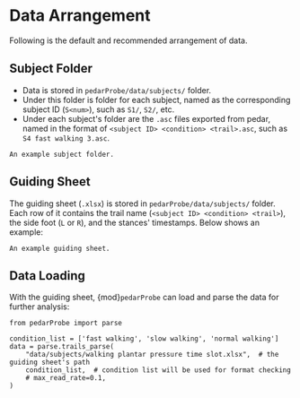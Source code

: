 # Data Arrangement

Following is the default and recommended arrangement of data.

## Subject Folder

- Data is stored in `pedarProbe/data/subjects/` folder.
- Under this folder is folder for each subject, named as the corresponding subject ID (`S<num>`), such as `S1/`, `S2/`, etc.
- Under each subject's folder are the `.asc` files exported from pedar, named in the format of `<subject ID> <condition> <trail>.asc`, such as `S4 fast walking 3.asc`.

```{figure} figures/subject_folder.png
An example subject folder.
```

## Guiding Sheet

The guiding sheet (`.xlsx`) is stored in `pedarProbe/data/subjects/` folder. Each row of it contains the trail name (`<subject ID> <condition> <trail>`), the side foot (`L` or `R`), and the stances' timestamps. Below shows an example:

```{figure} figures/guiding_sheet.png
An example guiding sheet.
```

## Data Loading

With the guiding sheet, {mod}`pedarProbe` can load and parse the data for further analysis:

```
from pedarProbe import parse

condition_list = ['fast walking', 'slow walking', 'normal walking']
data = parse.trails_parse(
    "data/subjects/walking plantar pressure time slot.xlsx",  # the guiding sheet's path
    condition_list,  # condition list will be used for format checking
    # max_read_rate=0.1,
)
```